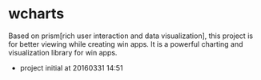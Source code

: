 # wcharts
Based on prism[rich user interaction and data visualization], this project is for better viewing while creating win apps. It is a powerful charting and visualization library for win apps.
- project initial at 20160331 14:51
